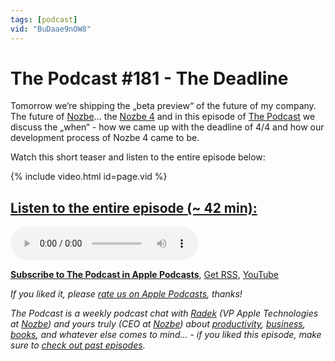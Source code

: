 ```yaml
---
tags: [podcast]
vid: "BuDaae9nOW8"
---
```


# The Podcast #181 - The Deadline

Tomorrow we‘re shipping the „beta preview“ of the future of my company. The future of [Nozbe][n]... the [Nozbe 4](https://Nozbe4.com) and in this episode of [The Podcast][p] we discuss the „when“ - how we came up with the deadline of 4/4 and how our development process of Nozbe 4 came to be.

Watch this short teaser and listen to the entire episode below:

{% include video.html id=page.vid %}

<!--More-->

## [Listen to the entire episode (~ 42 min):][e]

<audio controls>
<source src="https://files.nozbe.com/podcast/181.mp3" type="audio/mpeg">
</audio>

**[Subscribe to The Podcast in Apple Podcasts][i]**, [Get RSS][rss], [YouTube][y]

*If you liked it, please [rate us on Apple Podcasts][i], thanks!*

*The Podcast is a weekly podcast chat with [Radek][r] (VP Apple Technologies at [Nozbe][n]) and yours truly (CEO at [Nozbe][n]) about [productivity](/tag/productivity), [business](/tag/business), [books](/tag/books), and whatever else comes to mind... - if you liked this episode, make sure to [check out past episodes](/tag/podcast).*

[y]: https://www.youtube.com/channel/UCkWk8xKe3pq_87io7CXBCgQ
[rss]: https://thepodcast.fm/episodes?format=RSS
[e]: https://thepodcast.fm/episodes/181

[p]: https://thepodcast.fm/
[n]: https://nozbe.com/
[r]: https://radex.io/
[i]: https://itunes.apple.com/podcast/the-podcast/id1012329770
[o]: https://ipadonly.com

[pm]: http://productivemag.com/